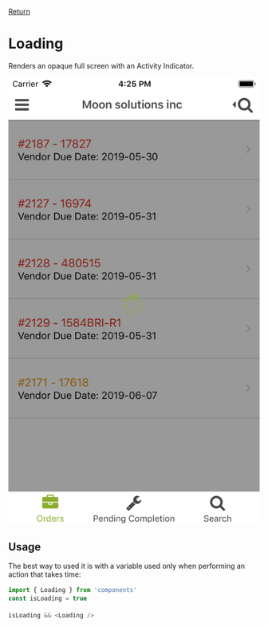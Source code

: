 [Return](../../../README.md)

# Loading

Renders an opaque full screen with an Activity Indicator.

![Loading](./img/Loading.png)

## Usage

The best way to used it is with a variable used only when performing an action that takes time:

```javascript
import { Loading } from 'components'
const isLoading = true

isLoading && <Loading />
```